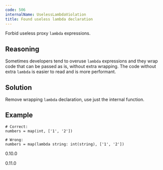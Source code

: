 ```yaml
---
code: 506
internalName: UselessLambdaViolation
title: Found useless lambda declaration
---
```


Forbid useless proxy `lambda` expressions.

## Reasoning
Sometimes developers tend to overuse `lambda` expressions and they
wrap code that can be passed as is, without extra wrapping. The code
without extra `lambda` is easier to read and is more performant.

## Solution
Remove wrapping `lambda` declaration, use just the internal
function.

## Example

    # Correct:
    numbers = map(int, ['1', '2'])
    
    # Wrong:
    numbers = map(lambda string: int(string), ['1', '2'])

<div class="versionadded">

0.10.0

</div>

<div class="versionchanged">

0.11.0

</div>